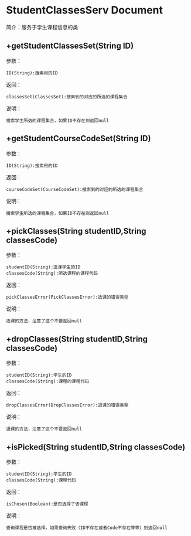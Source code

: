 # StudentClassesServ Document

简介：服务于学生课程信息的类

## +getStudentClassesSet(String ID)

参数：

    ID(String):搜索用的ID

返回：

    classesSet(ClassesSet):搜索到的对应的所选的课程集合

说明：

    搜索学生所选的课程集合，如果ID不存在则返回null

## +getStudentCourseCodeSet(String ID)

参数：

    ID(String):搜索用的ID

返回：

    courseCodeSet(CourseCodeSet):搜索到的对应的所选的课程集合

说明：

    搜索学生所选的课程集合，如果ID不存在则返回null

## +pickClasses(String studentID,String classesCode)

参数：

    studentID(String):选课学生的ID
    classesCode(String):所选课程的课程代码

返回：

    pickClassesError(PickClassesError):选课的错误类型

说明：

    选课的方法，注意了这个不要返回null

## +dropClasses(String studentID,String classesCode)

参数：

    studentID(String):学生的ID
    classesCode(String):课程的课程代码

返回：

    dropClassesError(DropClassesError):退课的错误类型

说明：

    退课的方法，注意了这个不要返回null

## +isPicked(String studentID,String classesCode)

参数：

    studentID(String):学生的ID
    classesCode(String):课程代码

返回：

    isChosen(Boolean):是否选择了该课程

说明：

    查询课程是否被选择，如果查询失败（ID不存在或者Code不存在等等）则返回null